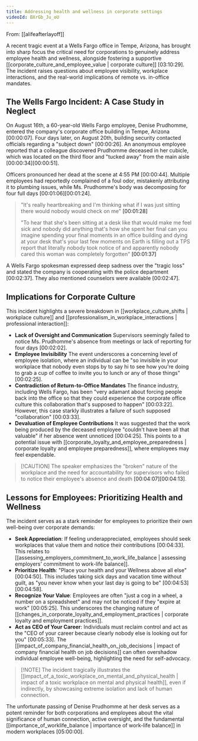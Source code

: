 ```yaml
---
title: Addressing health and wellness in corporate settings
videoId: BXrGb_Ju_oU
---
```


From: [[alifeafterlayoff]] <br/> 

A recent tragic event at a Wells Fargo office in Tempe, Arizona, has brought into sharp focus the critical need for corporations to genuinely address employee health and wellness, alongside fostering a supportive [[corporate_culture_and_employee_value | corporate culture]] <a class="yt-timestamp" data-t="03:10:29">[03:10:29]</a>. The incident raises questions about employee visibility, workplace interactions, and the real-world implications of remote vs. in-office mandates.

## The Wells Fargo Incident: A Case Study in Neglect

On August 16th, a 60-year-old Wells Fargo employee, Denise Prudhomme, entered the company's corporate office building in Tempe, Arizona <a class="yt-timestamp" data-t="00:00:07">[00:00:07]</a>. Four days later, on August 20th, building security contacted officials regarding a "subject down" <a class="yt-timestamp" data-t="00:00:26">[00:00:26]</a>. An anonymous employee reported that a colleague discovered Prudhomme deceased in her cubicle, which was located on the third floor and "tucked away" from the main aisle <a class="yt-timestamp" data-t="00:00:34">[00:00:34]</a><a class="yt-timestamp" data-t="00:00:51">[00:00:51]</a>.

Officers pronounced her dead at the scene at 4:55 PM <a class="yt-timestamp" data-t="00:00:44">[00:00:44]</a>. Multiple employees had reportedly complained of a foul odor, mistakenly attributing it to plumbing issues, while Ms. Prudhomme's body was decomposing for four full days <a class="yt-timestamp" data-t="00:01:06">[00:01:06]</a><a class="yt-timestamp" data-t="00:01:24">[00:01:24]</a>.

> "It's really heartbreaking and I'm thinking what if I was just sitting there would nobody would check on me" <a class="yt-timestamp" data-t="00:01:28">[00:01:28]</a>
>
> "To hear that she's been sitting at a desk like that would make me feel sick and nobody did anything that's how she spent her final can you imagine spending your final moments in an office building and dying at your desk that's your last few moments on Earth is filling out a TPS report that literally nobody took notice of and apparently nobody cared this woman was completely forgotten" <a class="yt-timestamp" data-t="00:01:37">[00:01:37]</a>

A Wells Fargo spokesman expressed deep sadness over the "tragic loss" and stated the company is cooperating with the police department <a class="yt-timestamp" data-t="00:02:37">[00:02:37]</a>. They also mentioned counselors were available <a class="yt-timestamp" data-t="00:02:47">[00:02:47]</a>.

## Implications for Corporate Culture

This incident highlights a severe breakdown in [[workplace_culture_shifts | workplace culture]] and [[professionalism_in_workplace_interactions | professional interaction]]:

*   **Lack of Oversight and Communication** Supervisors seemingly failed to notice Ms. Prudhomme's absence from meetings or lack of reporting for four days <a class="yt-timestamp" data-t="00:02:02">[00:02:02]</a>.
*   **Employee Invisibility** The event underscores a concerning level of employee isolation, where an individual can be "so invisible in your workplace that nobody even stops by to say hi to see how you're doing to grab a cup of coffee to invite you to lunch or any of those things" <a class="yt-timestamp" data-t="00:02:25">[00:02:25]</a>.
*   **Contradiction of Return-to-Office Mandates** The finance industry, including Wells Fargo, has been "very adamant about forcing people back into the office so that they could experience the corporate office culture this collaboration that's supposed to happen" <a class="yt-timestamp" data-t="00:03:22">[00:03:22]</a>. However, this case starkly illustrates a failure of such supposed "collaboration" <a class="yt-timestamp" data-t="00:03:33">[00:03:33]</a>.
*   **Devaluation of Employee Contributions** It was suggested that the work being produced by the deceased employee "couldn't have been all that valuable" if her absence went unnoticed <a class="yt-timestamp" data-t="00:04:25">[00:04:25]</a>. This points to a potential issue with [[corporate_loyalty_and_employee_preparedness | corporate loyalty and employee preparedness]], where employees may feel expendable.

> [!CAUTION] The speaker emphasizes the "broken" nature of the workplace and the need for accountability for supervisors who failed to notice their employee's absence and death <a class="yt-timestamp" data-t="00:04:07">[00:04:07]</a><a class="yt-timestamp" data-t="00:04:13">[00:04:13]</a>.

## Lessons for Employees: Prioritizing Health and Wellness

The incident serves as a stark reminder for employees to prioritize their own well-being over corporate demands:

*   **Seek Appreciation**: If feeling underappreciated, employees should seek workplaces that value them and notice their contributions <a class="yt-timestamp" data-t="00:04:33">[00:04:33]</a>. This relates to [[assessing_employers_commitment_to_work_life_balance | assessing employers' commitment to work-life balance]].
*   **Prioritize Health**: "Place your health and your Wellness above all else" <a class="yt-timestamp" data-t="00:04:50">[00:04:50]</a>. This includes taking sick days and vacation time without guilt, as "you never know when your last day is going to be" <a class="yt-timestamp" data-t="00:04:53">[00:04:53]</a><a class="yt-timestamp" data-t="00:04:58">[00:04:58]</a>.
*   **Recognize Your Value**: Employees are often "just a cog in a wheel, a number on a spreadsheet" and may not be noticed if they "expire at work" <a class="yt-timestamp" data-t="00:05:25">[00:05:25]</a>. This underscores the changing nature of [[changes_in_corporate_loyalty_and_employment_practices | corporate loyalty and employment practices]].
*   **Act as CEO of Your Career**: Individuals must reclaim control and act as the "CEO of your career because clearly nobody else is looking out for you" <a class="yt-timestamp" data-t="00:05:33">[00:05:33]</a>. The [[impact_of_company_financial_health_on_job_decisions | impact of company financial health on job decisions]] can often overshadow individual employee well-being, highlighting the need for self-advocacy.

> [!NOTE] The incident tragically illustrates the [[impact_of_a_toxic_workplace_on_mental_and_physical_health | impact of a toxic workplace on mental and physical health]], even if indirectly, by showcasing extreme isolation and lack of human connection.

The unfortunate passing of Denise Prudhomme at her desk serves as a potent reminder for both corporations and employees about the vital significance of human connection, active oversight, and the fundamental [[importance_of_worklife_balance | importance of work-life balance]] in modern workplaces <a class="yt-timestamp" data-t="05:00:00">[05:00:00]</a>.